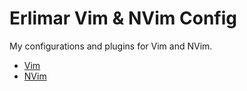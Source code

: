 Erlimar Vim & NVim Config
=========================

My configurations and plugins for Vim and NVim.

- [Vim](https://github.com/erlimar/vim-config/tree/vim)
- [NVim](https://github.com/erlimar/vim-config/tree/nvim)


